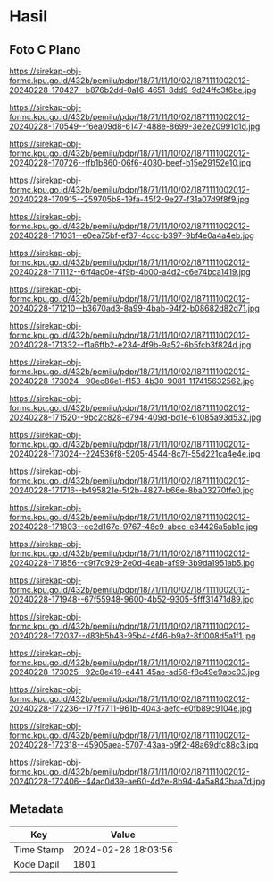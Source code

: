 # Hasil

## Foto C Plano

https://sirekap-obj-formc.kpu.go.id/432b/pemilu/pdpr/18/71/11/10/02/1871111002012-20240228-170427--b876b2dd-0a16-4651-8dd9-9d24ffc3f6be.jpg

https://sirekap-obj-formc.kpu.go.id/432b/pemilu/pdpr/18/71/11/10/02/1871111002012-20240228-170549--f6ea09d8-6147-488e-8699-3e2e20991d1d.jpg

https://sirekap-obj-formc.kpu.go.id/432b/pemilu/pdpr/18/71/11/10/02/1871111002012-20240228-170726--ffb1b860-06f6-4030-beef-b15e29152e10.jpg

https://sirekap-obj-formc.kpu.go.id/432b/pemilu/pdpr/18/71/11/10/02/1871111002012-20240228-170915--259705b8-19fa-45f2-9e27-f31a07d9f8f9.jpg

https://sirekap-obj-formc.kpu.go.id/432b/pemilu/pdpr/18/71/11/10/02/1871111002012-20240228-171031--e0ea75bf-ef37-4ccc-b397-9bf4e0a4a4eb.jpg

https://sirekap-obj-formc.kpu.go.id/432b/pemilu/pdpr/18/71/11/10/02/1871111002012-20240228-171112--6ff4ac0e-4f9b-4b00-a4d2-c6e74bca1419.jpg

https://sirekap-obj-formc.kpu.go.id/432b/pemilu/pdpr/18/71/11/10/02/1871111002012-20240228-171210--b3670ad3-8a99-4bab-94f2-b08682d82d71.jpg

https://sirekap-obj-formc.kpu.go.id/432b/pemilu/pdpr/18/71/11/10/02/1871111002012-20240228-171332--f1a6ffb2-e234-4f9b-9a52-6b5fcb3f824d.jpg

https://sirekap-obj-formc.kpu.go.id/432b/pemilu/pdpr/18/71/11/10/02/1871111002012-20240228-173024--90ec86e1-f153-4b30-9081-117415632562.jpg

https://sirekap-obj-formc.kpu.go.id/432b/pemilu/pdpr/18/71/11/10/02/1871111002012-20240228-171520--9bc2c828-e794-409d-bd1e-61085a93d532.jpg

https://sirekap-obj-formc.kpu.go.id/432b/pemilu/pdpr/18/71/11/10/02/1871111002012-20240228-173024--224536f8-5205-4544-8c7f-55d221ca4e4e.jpg

https://sirekap-obj-formc.kpu.go.id/432b/pemilu/pdpr/18/71/11/10/02/1871111002012-20240228-171716--b495821e-5f2b-4827-b66e-8ba03270ffe0.jpg

https://sirekap-obj-formc.kpu.go.id/432b/pemilu/pdpr/18/71/11/10/02/1871111002012-20240228-171803--ee2d167e-9767-48c9-abec-e84426a5ab1c.jpg

https://sirekap-obj-formc.kpu.go.id/432b/pemilu/pdpr/18/71/11/10/02/1871111002012-20240228-171856--c9f7d929-2e0d-4eab-af99-3b9da1951ab5.jpg

https://sirekap-obj-formc.kpu.go.id/432b/pemilu/pdpr/18/71/11/10/02/1871111002012-20240228-171948--67f55948-9600-4b52-9305-5fff31471d89.jpg

https://sirekap-obj-formc.kpu.go.id/432b/pemilu/pdpr/18/71/11/10/02/1871111002012-20240228-172037--d83b5b43-95b4-4f46-b9a2-8f1008d5a1f1.jpg

https://sirekap-obj-formc.kpu.go.id/432b/pemilu/pdpr/18/71/11/10/02/1871111002012-20240228-173025--92c8e419-e441-45ae-ad56-f8c49e9abc03.jpg

https://sirekap-obj-formc.kpu.go.id/432b/pemilu/pdpr/18/71/11/10/02/1871111002012-20240228-172236--177f7711-961b-4043-aefc-e0fb89c9104e.jpg

https://sirekap-obj-formc.kpu.go.id/432b/pemilu/pdpr/18/71/11/10/02/1871111002012-20240228-172318--45905aea-5707-43aa-b9f2-48a69dfc88c3.jpg

https://sirekap-obj-formc.kpu.go.id/432b/pemilu/pdpr/18/71/11/10/02/1871111002012-20240228-172406--44ac0d39-ae60-4d2e-8b94-4a5a843baa7d.jpg


## Metadata

| Key        | Value               |
| ---------- | ------------------- |
| Time Stamp | 2024-02-28 18:03:56 |
| Kode Dapil | 1801                |




